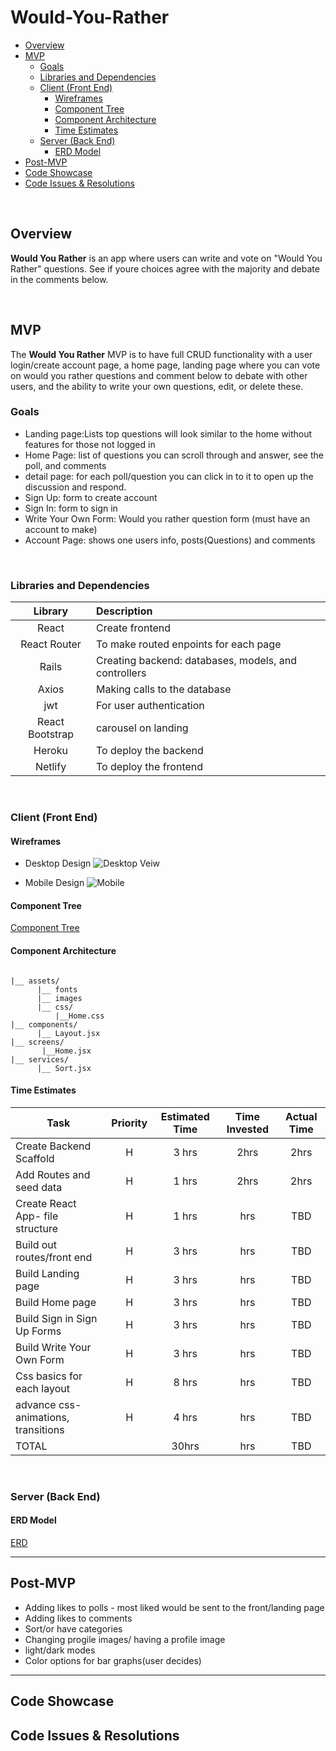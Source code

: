 # Would-You-Rather

- [Overview](#overview)
- [MVP](#mvp)
  - [Goals](#goals)
  - [Libraries and Dependencies](#libraries-and-dependencies)
  - [Client (Front End)](#client-front-end)
    - [Wireframes](#wireframes)
    - [Component Tree](#component-tree)
    - [Component Architecture](#component-architecture)
    - [Time Estimates](#time-estimates)
  - [Server (Back End)](#server-back-end)
    - [ERD Model](#erd-model)
- [Post-MVP](#post-mvp)
- [Code Showcase](#code-showcase)
- [Code Issues & Resolutions](#code-issues--resolutions)

<br>

## Overview

**Would You Rather** is an app where users can write and vote on "Would You Rather" questions. See if youre choices agree with the majority and debate in the comments below.

<br>

## MVP

The **Would You Rather** MVP is to have full CRUD functionality with a user login/create account page, a home page, landing page where you can vote on would you rather questions and comment below to debate with other users, and the ability to write your own questions, edit, or delete these.
<br>

### Goals

- Landing page:Lists top questions will look similar to the home without features for those not logged in
- Home Page: list of questions you can scroll through and answer, see the poll, and comments
- detail page: for each poll/question you can click in to it to open up the discussion and respond.
- Sign Up: form to create account
- Sign In: form to sign in
- Write Your Own Form: Would you rather question form (must have an account to make)
- Account Page: shows one users info, posts(Questions) and comments

<br>

### Libraries and Dependencies

|     Library     | Description                                          |
| :-------------: | :--------------------------------------------------- |
|      React      | Create frontend                                      |
|  React Router   | To make routed enpoints for each page                |
|      Rails      | Creating backend: databases, models, and controllers |
|      Axios      | Making calls to the database                         |
|       jwt       | For user authentication                              |
| React Bootstrap | carousel on landing                                  |
|     Heroku      | To deploy the backend                                |
|     Netlify     | To deploy the frontend                               |

<br>

### Client (Front End)

#### Wireframes

- Desktop Design
  ![Desktop Veiw](https://user-images.githubusercontent.com/57376725/113161596-27c9e780-9204-11eb-9d5c-92c4a3502b87.png)

- Mobile Design
  ![Mobile](https://user-images.githubusercontent.com/57376725/113155692-ebe05380-91fe-11eb-8ff6-29da0ac9714a.png)

#### Component Tree

[Component Tree](https://whimsical.com/would-you-rather-UVfB72XZgXnCyczacZxmo4)

#### Component Architecture

```structure

|__ assets/
      |__ fonts
      |__ images
      |__ css/
          |__Home.css
|__ components/
      |__ Layout.jsx
|__ screens/
       |__Home.jsx
|__ services/
      |__ Sort.jsx
```

#### Time Estimates

| Task                                 | Priority | Estimated Time | Time Invested | Actual Time |
| ------------------------------------ | :------: | :------------: | :-----------: | :---------: |
| Create Backend Scaffold              |    H     |     3 hrs      |     2hrs      |    2hrs     |
| Add Routes and seed data             |    H     |     1 hrs      |     2hrs      |    2hrs     |
| Create React App- file structure     |    H     |     1 hrs      |      hrs      |     TBD     |
| Build out routes/front end           |    H     |     3 hrs      |      hrs      |     TBD     |
| Build Landing page                   |    H     |     3 hrs      |      hrs      |     TBD     |
| Build Home page                      |    H     |     3 hrs      |      hrs      |     TBD     |
| Build Sign in Sign Up Forms          |    H     |     3 hrs      |      hrs      |     TBD     |
| Build Write Your Own Form            |    H     |     3 hrs      |      hrs      |     TBD     |
| Css basics for each layout           |    H     |     8 hrs      |      hrs      |     TBD     |
| advance css- animations, transitions |    H     |     4 hrs      |      hrs      |     TBD     |
| TOTAL                                |          |     30hrs      |      hrs      |     TBD     |

<br>

### Server (Back End)

#### ERD Model

[ERD](https://drive.google.com/file/d/1LyFXJTJjheOda322ZbsNUOTLZqq45_Oh/view?usp=sharing)
<br>

---

## Post-MVP

- Adding likes to polls - most liked would be sent to the front/landing page
- Adding likes to comments
- Sort/or have categories
- Changing progile images/ having a profile image
- light/dark modes
- Color options for bar graphs(user decides)

---

## Code Showcase

## Code Issues & Resolutions
